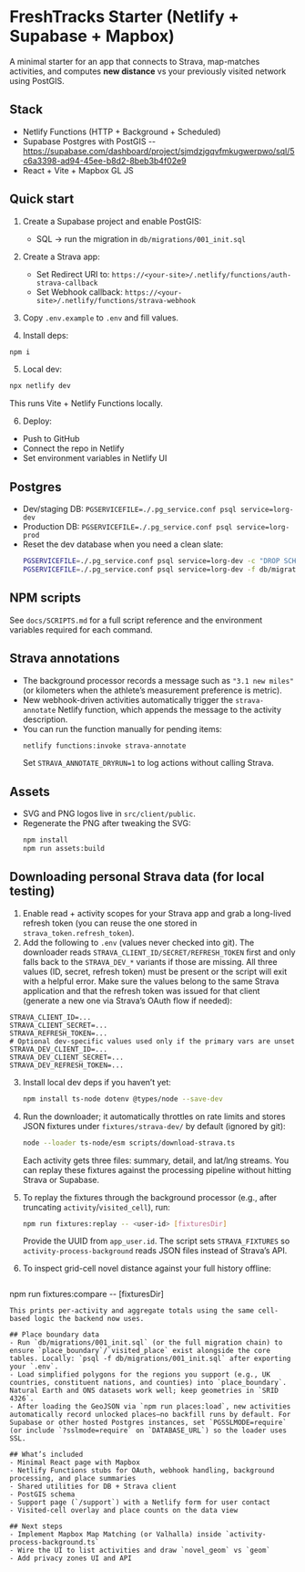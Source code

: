 
# FreshTracks Starter (Netlify + Supabase + Mapbox)

A minimal starter for an app that connects to Strava, map-matches activities, and computes **new distance** vs your previously visited network using PostGIS.

## Stack
- Netlify Functions (HTTP + Background + Scheduled)
- Supabase Postgres with PostGIS
-- https://supabase.com/dashboard/project/sjmdzjgqvfmkugwerpwo/sql/5c6a3398-ad94-45ee-b8d2-8beb3b4f02e9
- React + Vite + Mapbox GL JS

## Quick start
1) Create a Supabase project and enable PostGIS:
   - SQL → run the migration in `db/migrations/001_init.sql`

2) Create a Strava app:
   - Set Redirect URI to: `https://<your-site>/.netlify/functions/auth-strava-callback`
   - Set Webhook callback: `https://<your-site>/.netlify/functions/strava-webhook`

3) Copy `.env.example` to `.env` and fill values.

4) Install deps:
```bash
npm i
```

5) Local dev:
```bash
npx netlify dev
```
This runs Vite + Netlify Functions locally.

6) Deploy:
- Push to GitHub
- Connect the repo in Netlify
- Set environment variables in Netlify UI

## Postgres
- Dev/staging DB: `PGSERVICEFILE=./.pg_service.conf psql service=lorg-dev`
- Production DB: `PGSERVICEFILE=./.pg_service.conf psql service=lorg-prod`
- Reset the dev database when you need a clean slate:
  ```bash
  PGSERVICEFILE=./.pg_service.conf psql service=lorg-dev -c "DROP SCHEMA public CASCADE; CREATE SCHEMA public;"
  PGSERVICEFILE=./.pg_service.conf psql service=lorg-dev -f db/migrations/001_init.sql
  ```

## NPM scripts
See `docs/SCRIPTS.md` for a full script reference and the environment variables required for each command.

## Strava annotations
- The background processor records a message such as `"3.1 new miles"` (or kilometers when the athlete’s measurement preference is metric).
- New webhook-driven activities automatically trigger the `strava-annotate` Netlify function, which appends the message to the activity description.
- You can run the function manually for pending items:
  ```bash
  netlify functions:invoke strava-annotate
  ```
  Set `STRAVA_ANNOTATE_DRYRUN=1` to log actions without calling Strava.

## Assets
- SVG and PNG logos live in `src/client/public`.
- Regenerate the PNG after tweaking the SVG:
  ```bash
  npm install
  npm run assets:build
  ```

## Downloading personal Strava data (for local testing)
1. Enable read + activity scopes for your Strava app and grab a long-lived refresh token (you can reuse the one stored in `strava_token.refresh_token`).
2. Add the following to `.env` (values never checked into git). The downloader reads `STRAVA_CLIENT_ID/SECRET/REFRESH_TOKEN` first and only falls back to the `STRAVA_DEV_*` variants if those are missing. All three values (ID, secret, refresh token) must be present or the script will exit with a helpful error. Make sure the values belong to the same Strava application and that the refresh token was issued for that client (generate a new one via Strava’s OAuth flow if needed):
  ```
  STRAVA_CLIENT_ID=...
  STRAVA_CLIENT_SECRET=...
  STRAVA_REFRESH_TOKEN=...
  # Optional dev-specific values used only if the primary vars are unset
  STRAVA_DEV_CLIENT_ID=...
  STRAVA_DEV_CLIENT_SECRET=...
  STRAVA_DEV_REFRESH_TOKEN=...
  ```
3. Install local dev deps if you haven’t yet:
   ```bash
   npm install ts-node dotenv @types/node --save-dev
   ```
4. Run the downloader; it automatically throttles on rate limits and stores JSON fixtures under `fixtures/strava-dev/` by default (ignored by git):
   ```bash
   node --loader ts-node/esm scripts/download-strava.ts
   ```
   Each activity gets three files: summary, detail, and lat/lng streams. You can replay these fixtures against the processing pipeline without hitting Strava or Supabase.

5. To replay the fixtures through the background processor (e.g., after truncating `activity`/`visited_cell`), run:
   ```bash
   npm run fixtures:replay -- <user-id> [fixturesDir]
   ```
   Provide the UUID from `app_user.id`. The script sets `STRAVA_FIXTURES` so `activity-process-background` reads JSON files instead of Strava’s API.

6. To inspect grid-cell novel distance against your full history offline:
   ```bash
 npm run fixtures:compare -- [fixturesDir]
  ```
  This prints per-activity and aggregate totals using the same cell-based logic the backend now uses.

## Place boundary data
- Run `db/migrations/001_init.sql` (or the full migration chain) to ensure `place_boundary`/`visited_place` exist alongside the core tables. Locally: `psql -f db/migrations/001_init.sql` after exporting your `.env`.
- Load simplified polygons for the regions you support (e.g., UK countries, constituent nations, and counties) into `place_boundary`. Natural Earth and ONS datasets work well; keep geometries in `SRID 4326`.
- After loading the GeoJSON via `npm run places:load`, new activities automatically record unlocked places—no backfill runs by default. For Supabase or other hosted Postgres instances, set `PGSSLMODE=require` (or include `?sslmode=require` on `DATABASE_URL`) so the loader uses SSL.

## What’s included
- Minimal React page with Mapbox
- Netlify Functions stubs for OAuth, webhook handling, background processing, and place summaries
- Shared utilities for DB + Strava client
- PostGIS schema
- Support page (`/support`) with a Netlify form for user contact
- Visited-cell overlay and place counts on the data view

## Next steps
- Implement Mapbox Map Matching (or Valhalla) inside `activity-process-background.ts`
- Wire the UI to list activities and draw `novel_geom` vs `geom`
- Add privacy zones UI and API
